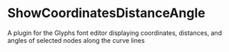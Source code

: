 # ShowCoordinatesDistanceAngle
A plugin for the Glyphs font editor displaying coordinates, distances, and angles of selected nodes along the curve lines
